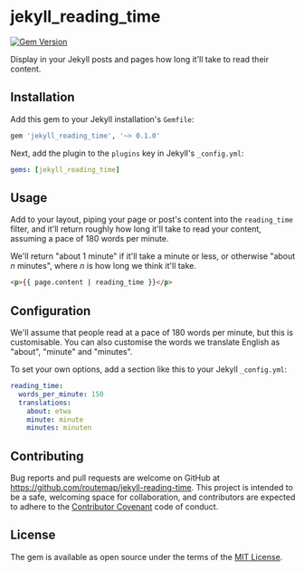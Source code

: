 # jekyll_reading_time

[![Gem Version](https://badge.fury.io/rb/jekyll_reading_time.svg)](http://badge.fury.io/rb/jekyll_reading_time)

Display in your Jekyll posts and pages how long it'll take to read their content.

## Installation

Add this gem to your Jekyll installation's `Gemfile`:

```ruby
gem 'jekyll_reading_time', '~> 0.1.0'
```

Next, add the plugin to the `plugins` key in Jekyll's `_config.yml`:

```yml
gems: [jekyll_reading_time]
```

## Usage

Add to your layout, piping your page or post's content into the `reading_time` filter, and it'll return roughly how long it'll take to read your content, assuming a pace of 180 words per minute.

We'll return "about 1 minute" if it'll take a minute or less, or otherwise "about *n* minutes", where *n* is how long we think it'll take.

```html
<p>{{ page.content | reading_time }}</p>
```

## Configuration

We'll assume that people read at a pace of 180 words per minute, but this is customisable. You can also customise the words we translate English as "about", "minute" and "minutes".

To set your own options, add a section like this to your Jekyll `_config.yml`:

```yml
reading_time:
  words_per_minute: 150
  translations:
    about: etwa
    minute: minute
    minutes: minuten
```

## Contributing

Bug reports and pull requests are welcome on GitHub at https://github.com/routemap/jekyll-reading-time. This project is intended to be a safe, welcoming space for collaboration, and contributors are expected to adhere to the [Contributor Covenant](contributor-covenant.org) code of conduct.

## License

The gem is available as open source under the terms of the [MIT License](http://opensource.org/licenses/MIT).
